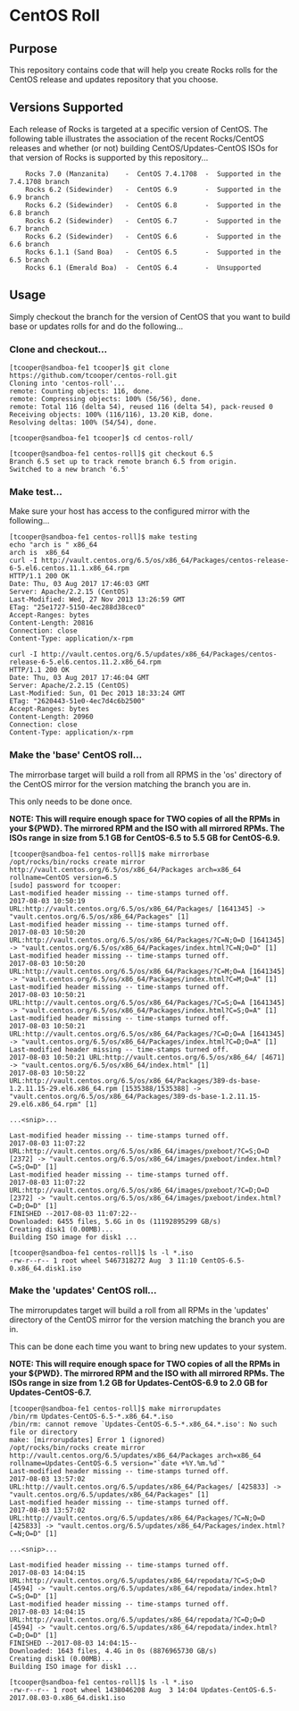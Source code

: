 # CentOS Roll

## Purpose

This repository contains code that will help you create Rocks rolls for the
CentOS release and updates repository that you choose.

## Versions Supported

Each release of Rocks is targeted at a specific version of CentOS. The
following table illustrates the association of the recent Rocks/CentOS
releases and whether (or not) building CentOS/Updates-CentOS ISOs for that
version of Rocks is supported by this repository...

```
    Rocks 7.0 (Manzanita)    -  CentOS 7.4.1708  -  Supported in the 7.4.1708 branch
    Rocks 6.2 (Sidewinder)   -  CentOS 6.9       -  Supported in the 6.9 branch
    Rocks 6.2 (Sidewinder)   -  CentOS 6.8       -  Supported in the 6.8 branch
    Rocks 6.2 (Sidewinder)   -  CentOS 6.7       -  Supported in the 6.7 branch
    Rocks 6.2 (Sidewinder)   -  CentOS 6.6       -  Supported in the 6.6 branch
    Rocks 6.1.1 (Sand Boa)   -  CentOS 6.5       -  Supported in the 6.5 branch
    Rocks 6.1 (Emerald Boa)  -  CentOS 6.4       -  Unsupported
```

## Usage

Simply checkout the branch for the version of CentOS that you want to build
base or updates rolls for and do the following...

### Clone and checkout...

```
[tcooper@sandboa-fe1 tcooper]$ git clone https://github.com/tcooper/centos-roll.git
Cloning into 'centos-roll'...
remote: Counting objects: 116, done.
remote: Compressing objects: 100% (56/56), done.
remote: Total 116 (delta 54), reused 116 (delta 54), pack-reused 0
Receiving objects: 100% (116/116), 13.20 KiB, done.
Resolving deltas: 100% (54/54), done.

[tcooper@sandboa-fe1 tcooper]$ cd centos-roll/

[tcooper@sandboa-fe1 centos-roll]$ git checkout 6.5
Branch 6.5 set up to track remote branch 6.5 from origin.
Switched to a new branch '6.5'

```

### Make test...

Make sure your host has access to the configured mirror with the following...

```
[tcooper@sandboa-fe1 centos-roll]$ make testing
echo "arch is " x86_64
arch is  x86_64
curl -I http://vault.centos.org/6.5/os/x86_64/Packages/centos-release-6-5.el6.centos.11.1.x86_64.rpm
HTTP/1.1 200 OK
Date: Thu, 03 Aug 2017 17:46:03 GMT
Server: Apache/2.2.15 (CentOS)
Last-Modified: Wed, 27 Nov 2013 13:26:59 GMT
ETag: "25e1727-5150-4ec288d38cec0"
Accept-Ranges: bytes
Content-Length: 20816
Connection: close
Content-Type: application/x-rpm

curl -I http://vault.centos.org/6.5/updates/x86_64/Packages/centos-release-6-5.el6.centos.11.2.x86_64.rpm
HTTP/1.1 200 OK
Date: Thu, 03 Aug 2017 17:46:04 GMT
Server: Apache/2.2.15 (CentOS)
Last-Modified: Sun, 01 Dec 2013 18:33:24 GMT
ETag: "2620443-51e0-4ec7d4c6b2500"
Accept-Ranges: bytes
Content-Length: 20960
Connection: close
Content-Type: application/x-rpm
```

### Make the 'base' CentOS roll...

The mirrorbase target will build a roll from all RPMS in the 'os' directory of
the CentOS mirror for the version matching the branch you are in.

This only needs to be done once.

**NOTE: This will require enough space for TWO copies of all the RPMs in your
${PWD}. The mirrored RPM and the ISO with all mirrored RPMs. The ISOs range in
size from 5.1 GB for CentOS-6.5 to 5.5 GB for CentOS-6.9.**

```
[tcooper@sandboa-fe1 centos-roll]$ make mirrorbase
/opt/rocks/bin/rocks create mirror http://vault.centos.org/6.5/os/x86_64/Packages arch=x86_64 rollname=CentOS version=6.5
[sudo] password for tcooper:
Last-modified header missing -- time-stamps turned off.
2017-08-03 10:50:19 URL:http://vault.centos.org/6.5/os/x86_64/Packages/ [1641345] -> "vault.centos.org/6.5/os/x86_64/Packages" [1]
Last-modified header missing -- time-stamps turned off.
2017-08-03 10:50:20 URL:http://vault.centos.org/6.5/os/x86_64/Packages/?C=N;O=D [1641345] -> "vault.centos.org/6.5/os/x86_64/Packages/index.html?C=N;O=D" [1]
Last-modified header missing -- time-stamps turned off.
2017-08-03 10:50:20 URL:http://vault.centos.org/6.5/os/x86_64/Packages/?C=M;O=A [1641345] -> "vault.centos.org/6.5/os/x86_64/Packages/index.html?C=M;O=A" [1]
Last-modified header missing -- time-stamps turned off.
2017-08-03 10:50:21 URL:http://vault.centos.org/6.5/os/x86_64/Packages/?C=S;O=A [1641345] -> "vault.centos.org/6.5/os/x86_64/Packages/index.html?C=S;O=A" [1]
Last-modified header missing -- time-stamps turned off.
2017-08-03 10:50:21 URL:http://vault.centos.org/6.5/os/x86_64/Packages/?C=D;O=A [1641345] -> "vault.centos.org/6.5/os/x86_64/Packages/index.html?C=D;O=A" [1]
Last-modified header missing -- time-stamps turned off.
2017-08-03 10:50:21 URL:http://vault.centos.org/6.5/os/x86_64/ [4671] -> "vault.centos.org/6.5/os/x86_64/index.html" [1]
2017-08-03 10:50:22 URL:http://vault.centos.org/6.5/os/x86_64/Packages/389-ds-base-1.2.11.15-29.el6.x86_64.rpm [1535388/1535388] -> "vault.centos.org/6.5/os/x86_64/Packages/389-ds-base-1.2.11.15-29.el6.x86_64.rpm" [1]

...<snip>...

Last-modified header missing -- time-stamps turned off.
2017-08-03 11:07:22 URL:http://vault.centos.org/6.5/os/x86_64/images/pxeboot/?C=S;O=D [2372] -> "vault.centos.org/6.5/os/x86_64/images/pxeboot/index.html?C=S;O=D" [1]
Last-modified header missing -- time-stamps turned off.
2017-08-03 11:07:22 URL:http://vault.centos.org/6.5/os/x86_64/images/pxeboot/?C=D;O=D [2372] -> "vault.centos.org/6.5/os/x86_64/images/pxeboot/index.html?C=D;O=D" [1]
FINISHED --2017-08-03 11:07:22--
Downloaded: 6455 files, 5.6G in 0s (11192895299 GB/s)
Creating disk1 (0.00MB)...
Building ISO image for disk1 ...

[tcooper@sandboa-fe1 centos-roll]$ ls -l *.iso
-rw-r--r-- 1 root wheel 5467318272 Aug  3 11:10 CentOS-6.5-0.x86_64.disk1.iso

```

### Make the 'updates' CentOS roll...

The mirrorupdates target will build a roll from all RPMs in the 'updates' directory
of the CentOS mirror for the version matching the branch you are in.

This can be done each time you want to bring new updates to your system.

**NOTE: This will require enough space for TWO copies of all the RPMs in your
${PWD}. The mirrored RPM and the ISO with all mirrored RPMs. The ISOs range in
size from 1.2 GB for Updates-CentOS-6.9 to 2.0 GB for Updates-CentOS-6.7.**

```
[tcooper@sandboa-fe1 centos-roll]$ make mirrorupdates
/bin/rm Updates-CentOS-6.5-*.x86_64.*.iso
/bin/rm: cannot remove `Updates-CentOS-6.5-*.x86_64.*.iso': No such file or directory
make: [mirrorupdates] Error 1 (ignored)
/opt/rocks/bin/rocks create mirror http://vault.centos.org/6.5/updates/x86_64/Packages arch=x86_64 rollname=Updates-CentOS-6.5 version="`date +%Y.%m.%d`"
Last-modified header missing -- time-stamps turned off.
2017-08-03 13:57:02 URL:http://vault.centos.org/6.5/updates/x86_64/Packages/ [425833] -> "vault.centos.org/6.5/updates/x86_64/Packages" [1]
Last-modified header missing -- time-stamps turned off.
2017-08-03 13:57:02 URL:http://vault.centos.org/6.5/updates/x86_64/Packages/?C=N;O=D [425833] -> "vault.centos.org/6.5/updates/x86_64/Packages/index.html?C=N;O=D" [1]

...<snip>...

Last-modified header missing -- time-stamps turned off.
2017-08-03 14:04:15 URL:http://vault.centos.org/6.5/updates/x86_64/repodata/?C=S;O=D [4594] -> "vault.centos.org/6.5/updates/x86_64/repodata/index.html?C=S;O=D" [1]
Last-modified header missing -- time-stamps turned off.
2017-08-03 14:04:15 URL:http://vault.centos.org/6.5/updates/x86_64/repodata/?C=D;O=D [4594] -> "vault.centos.org/6.5/updates/x86_64/repodata/index.html?C=D;O=D" [1]
FINISHED --2017-08-03 14:04:15--
Downloaded: 1643 files, 4.4G in 0s (8876965730 GB/s)
Creating disk1 (0.00MB)...
Building ISO image for disk1 ...

[tcooper@sandboa-fe1 centos-roll]$ ls -l *.iso
-rw-r--r-- 1 root wheel 1438046208 Aug  3 14:04 Updates-CentOS-6.5-2017.08.03-0.x86_64.disk1.iso
```
